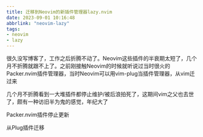 ```yaml
---
title: 迁移到Neovim的新插件管理器lazy.nvim
date: 2023-09-01 10:16:48
abbrlink: "neovim-lazy"
tags:
- neovim
- lazy
---
```

很久没写博客了，工作之后折腾不动了。Neovim这些插件的半衰期太短了，几个月不折腾就跟不上了。之前刚接触Neovim的时候就听说过当时很火的Packer.nvim插件管理器，当时Neovim可以用vim-plug当插件管理器，从vim迁过来

几个月不折腾看到一大堆插件都停止维护/被后浪拍死了，这期间vim之父也去世了，颇有一种访旧半为鬼的感觉，年纪大了
<!-- more -->

Packer.nvim插件停止更新

从Plug插件迁移

